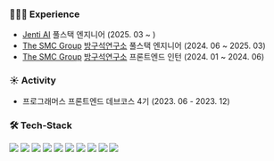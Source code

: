 ### 🧑🏻‍💻 Experience
- [Jenti AI](https://jenti.ai/) 풀스택 엔지니어 (2025. 03 ~ )
- [The SMC Group](https://thesmc.co.kr) [방구석연구소](https://www.banggooso.com) 풀스택 엔지니어 (2024. 06 ~ 2025. 03)
- [The SMC Group](https://thesmc.co.kr) [방구석연구소](https://www.banggooso.com) 프론트엔드 인턴 (2024. 01 ~ 2024. 06)

### ☀️ Activity
- 프로그래머스 프론트엔드 데브코스 4기 (2023. 06 - 2023. 12)

### 🛠 Tech-Stack
<div style={display: flex}>
  <img src="https://img.shields.io/badge/JavaScript-F7DF1E?style=flat-badge&logo=JavaScript&logoColor=white"/>
  <img src="https://img.shields.io/badge/Typescript-3178C6?style=flat-badge&amp;logo=Typescript&amp;logoColor=white">
  <img src="https://img.shields.io/badge/React-61DAFB?style=flat-badge&logo=React&logoColor=white"/>
  <img src="https://img.shields.io/badge/Next.js-000000?style=flat-badge&amp;logo=Next.js&amp;logoColor=white">
  <img src="https://img.shields.io/badge/PHP-777BB4?style=flat-badge&logo=PHP&logoColor=white"/>
  <img src="https://img.shields.io/badge/Docker-2496ED?style=flat-badge&logo=Docker&logoColor=white"/>
  <img src="https://img.shields.io/badge/MySQL-4479A1?style=flat-badge&amp;logo=MySQL&amp;logoColor=white">
  <img src="https://img.shields.io/badge/Tailwind CSS-06B6D4?style=flat-badge&amp;logo=Tailwind CSS&amp;logoColor=white">
  <img src="https://img.shields.io/badge/Git-F05032?style=flat-badge&amp;logo=git&amp;logoColor=white">
  <img src="https://img.shields.io/badge/FastAPI-009688?style=flat-badge&logo=fastapi&logoColor=white">
</div>
